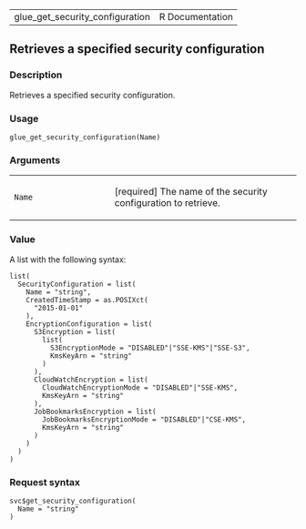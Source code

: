 <table style="width: 100%;">
<tbody>
<tr class="odd">
<td>glue_get_security_configuration</td>
<td style="text-align: right;">R Documentation</td>
</tr>
</tbody>
</table>

## Retrieves a specified security configuration

### Description

Retrieves a specified security configuration.

### Usage

    glue_get_security_configuration(Name)

### Arguments

<table>
<colgroup>
<col style="width: 35%" />
<col style="width: 65%" />
</colgroup>
<tbody>
<tr class="odd">
<td><code id="glue_get_security_configuration_:_Name">Name</code></td>
<td><p>[required] The name of the security configuration to
retrieve.</p></td>
</tr>
</tbody>
</table>

### Value

A list with the following syntax:

    list(
      SecurityConfiguration = list(
        Name = "string",
        CreatedTimeStamp = as.POSIXct(
          "2015-01-01"
        ),
        EncryptionConfiguration = list(
          S3Encryption = list(
            list(
              S3EncryptionMode = "DISABLED"|"SSE-KMS"|"SSE-S3",
              KmsKeyArn = "string"
            )
          ),
          CloudWatchEncryption = list(
            CloudWatchEncryptionMode = "DISABLED"|"SSE-KMS",
            KmsKeyArn = "string"
          ),
          JobBookmarksEncryption = list(
            JobBookmarksEncryptionMode = "DISABLED"|"CSE-KMS",
            KmsKeyArn = "string"
          )
        )
      )
    )

### Request syntax

    svc$get_security_configuration(
      Name = "string"
    )
